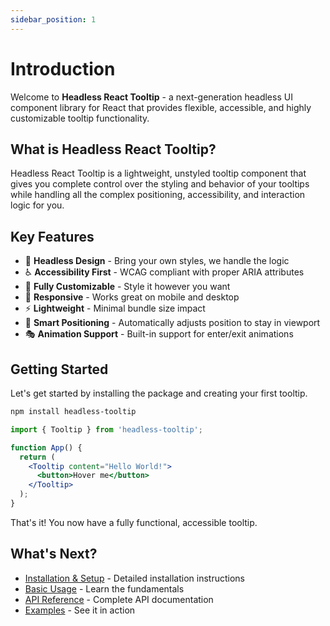 ```yaml
---
sidebar_position: 1
---
```


# Introduction

Welcome to **Headless React Tooltip** - a next-generation headless UI component library for React that provides flexible, accessible, and highly customizable tooltip functionality.

## What is Headless React Tooltip?

Headless React Tooltip is a lightweight, unstyled tooltip component that gives you complete control over the styling and behavior of your tooltips while handling all the complex positioning, accessibility, and interaction logic for you.

## Key Features

- 🎯 **Headless Design** - Bring your own styles, we handle the logic
- ♿ **Accessibility First** - WCAG compliant with proper ARIA attributes
- 🎨 **Fully Customizable** - Style it however you want
- 📱 **Responsive** - Works great on mobile and desktop
- ⚡ **Lightweight** - Minimal bundle size impact
- 🎪 **Smart Positioning** - Automatically adjusts position to stay in viewport
- 🎭 **Animation Support** - Built-in support for enter/exit animations

## Getting Started

Let's get started by installing the package and creating your first tooltip.

```bash
npm install headless-tooltip
```

```jsx
import { Tooltip } from 'headless-tooltip';

function App() {
  return (
    <Tooltip content="Hello World!">
      <button>Hover me</button>
    </Tooltip>
  );
}
```

That's it! You now have a fully functional, accessible tooltip.

## What's Next?

- [Installation & Setup](./getting-started/installation.md) - Detailed installation instructions
- [Basic Usage](./getting-started/basic-usage.md) - Learn the fundamentals
- [API Reference](./api/tooltip.md) - Complete API documentation
- [Examples](./examples/basic.md) - See it in action
